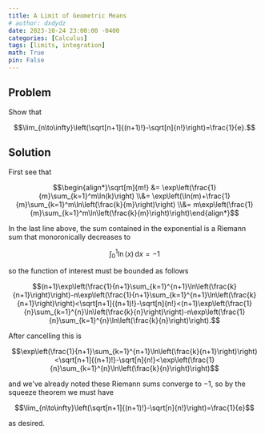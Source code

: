 ```yaml
---
title: A Limit of Geometric Means
# author: dxdydz
date: 2023-10-24 23:00:00 -0400
categories: [Calculus]
tags: [limits, integration]
math: True
pin: False
---
```


## Problem

Show that

$$\lim_{n\to\infty}\left(\sqrt[n+1]{(n+1)!}-\sqrt[n]{n!}\right)=\frac{1}{e}.$$

## Solution

First see that

$$\begin{align*}\sqrt[m]{m!} &= \exp\left(\frac{1}{m}\sum_{k=1}^m\ln(k)\right) \\&= \exp\left(\ln(m)+\frac{1}{m}\sum_{k=1}^m\ln\left(\frac{k}{m}\right)\right) \\&= m\exp\left(\frac{1}{m}\sum_{k=1}^m\ln\left(\frac{k}{m}\right)\right)\end{align*}$$

In the last line above, the sum contained in the exponential is a Riemann sum that monoronically decreases to

$$\int_0^1\ln(x)\,\mathrm dx=-1$$

so the function of interest must be bounded as follows

$$(n+1)\exp\left(\frac{1}{n+1}\sum_{k=1}^{n+1}\ln\left(\frac{k}{n+1}\right)\right)-n\exp\left(\frac{1}{n+1}\sum_{k=1}^{n+1}\ln\left(\frac{k}{n+1}\right)\right)<\sqrt[n+1]{(n+1)!}-\sqrt[n]{n!}<(n+1)\exp\left(\frac{1}{n}\sum_{k=1}^{n}\ln\left(\frac{k}{n}\right)\right)-n\exp\left(\frac{1}{n}\sum_{k=1}^{n}\ln\left(\frac{k}{n}\right)\right).$$

After cancelling this is

$$\exp\left(\frac{1}{n+1}\sum_{k=1}^{n+1}\ln\left(\frac{k}{n+1}\right)\right)<\sqrt[n+1]{(n+1)!}-\sqrt[n]{n!}<\exp\left(\frac{1}{n}\sum_{k=1}^{n}\ln\left(\frac{k}{n}\right)\right)$$

and we've already noted these Riemann sums converge to $-1$, so by the squeeze theorem we must have

$$\lim_{n\to\infty}\left(\sqrt[n+1]{(n+1)!}-\sqrt[n]{n!}\right)=\frac{1}{e}$$

as desired.